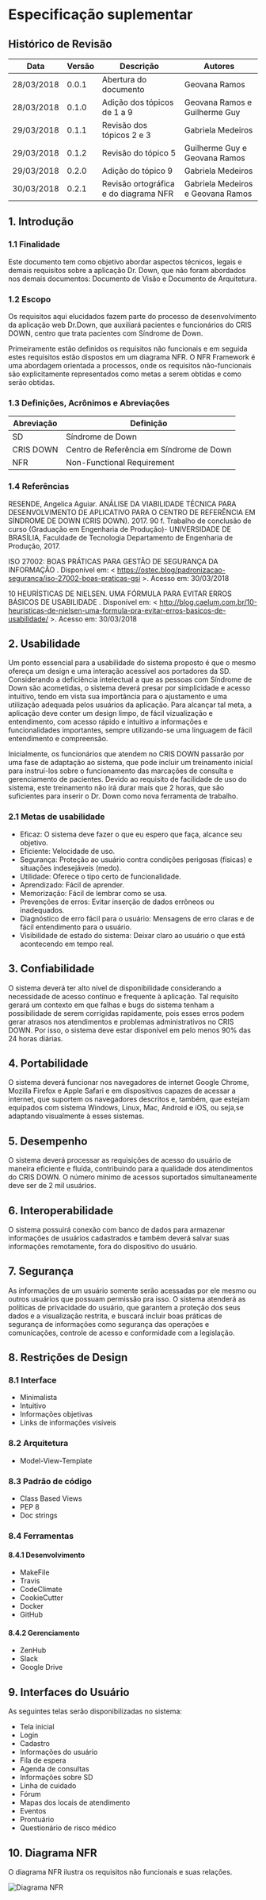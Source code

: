 # Especificação suplementar

## Histórico de Revisão
| Data | Versão | Descrição | Autores |
|  ---  |  ---  |  ---  |  ---  |
| 28/03/2018 | 0.0.1 | Abertura do documento | Geovana Ramos |
| 28/03/2018 | 0.1.0 | Adição dos tópicos de 1 a 9 | Geovana Ramos e Guilherme Guy |
| 29/03/2018 | 0.1.1 | Revisão dos tópicos 2 e 3 |  Gabriela Medeiros  |
| 29/03/2018 | 0.1.2 | Revisão do tópico 5 |  Guilherme Guy e Geovana Ramos |
| 29/03/2018 | 0.2.0 | Adição do tópico 9 |  Gabriela Medeiros |
| 30/03/2018 | 0.2.1 | Revisão ortográfica e do diagrama NFR |  Gabriela Medeiros e Geovana Ramos |


## 1. Introdução
### 1.1 Finalidade
Este documento tem como objetivo abordar aspectos técnicos, legais e demais requisitos sobre a aplicação Dr. Down, que não foram abordados nos demais documentos: Documento de Visão e Documento de Arquitetura.

### 1.2 Escopo
Os requisitos aqui elucidados fazem parte do processo de desenvolvimento da aplicação web Dr.Down, que auxiliará pacientes e funcionários do CRIS DOWN, centro que trata pacientes com Síndrome de Down.

Primeiramente estão definidos os requisitos não funcionais e em seguida estes requisitos estão dispostos em um diagrama NFR.  O NFR Framework é uma abordagem orientada a processos, onde os requisitos não-funcionais são explicitamente representados como metas a serem obtidas e como serão obtidas.


### 1.3 Definições, Acrônimos e Abreviações
| Abreviação  |  Definição  |
|   ---       |    ---      |
| SD          | Síndrome de Down |
|  CRIS DOWN  | Centro de Referência em Síndrome de Down |
|  NFR        | 	Non-Functional Requirement |

### 1.4 Referências
RESENDE, Angelica Aguiar. ANÁLISE DA VIABILIDADE TÉCNICA PARA DESENVOLVIMENTO DE APLICATIVO PARA O CENTRO DE REFERÊNCIA EM SÍNDROME DE DOWN (CRIS DOWN). 2017. 90 f. Trabalho de conclusão de curso (Graduação em Engenharia de Produção)- UNIVERSIDADE DE BRASÍLIA, Faculdade de Tecnologia Departamento de Engenharia de Produção, 2017.

ISO 27002: BOAS PRÁTICAS PARA GESTÃO DE SEGURANÇA DA INFORMAÇÃO . Disponível em: < https://ostec.blog/padronizacao-seguranca/iso-27002-boas-praticas-gsi >. Acesso em: 30/03/2018

10 HEURÍSTICAS DE NIELSEN. UMA FÓRMULA PARA EVITAR ERROS BÁSICOS DE USABILIDADE . Disponível em: < http://blog.caelum.com.br/10-heuristicas-de-nielsen-uma-formula-pra-evitar-erros-basicos-de-usabilidade/ >. Acesso em: 30/03/2018



## 2. Usabilidade
Um ponto essencial para a usabilidade do sistema proposto é que o mesmo ofereça um design e uma interação acessível aos portadores da SD.
Considerando a deficiência intelectual a que as pessoas com Síndrome de Down são acometidas, o sistema deverá presar por simplicidade e acesso intuitivo, tendo em vista sua importância para o ajustamento e uma utilização adequada pelos usuários da aplicação. Para alcançar tal meta, a aplicação deve conter um design limpo, de fácil vizualização e entendimento, com acesso rápido e intuitivo a informações e funcionalidades importantes, sempre utilizando-se uma linguagem de fácil entendimento e compreensão.

Inicialmente, os funcionários que atendem no CRIS DOWN passarão por uma fase de adaptação ao sistema, que pode incluir um treinamento inicial para instruí-los sobre o funcionamento das marcações de consulta e gerenciamento de pacientes. Devido ao requisito de facilidade de uso do sistema, este treinamento não irá durar mais que 2 horas, que são suficientes para inserir o Dr. Down como nova ferramenta de trabalho.

### 2.1 Metas de usabilidade
- Eficaz: O sistema deve fazer o que eu espero que faça, alcance seu objetivo.
- Eficiente: Velocidade de uso.
- Segurança: Proteção ao usuário contra condições perigosas (físicas) e situações indesejáveis (medo).
- Utilidade: Oferece o tipo certo de funcionalidade.
- Aprendizado: Fácil de aprender.
- Memorização: Fácil de lembrar como se usa.
- Prevenções de erros: Evitar inserção de dados errôneos ou inadequados.
- Diagnóstico de erro fácil para o usuário: Mensagens de erro claras e de fácil entendimento para o usuário.
- Visibilidade de estado do sistema: Deixar claro ao usuário o que está acontecendo em tempo real.


## 3. Confiabilidade
O sistema deverá ter alto nível de disponibilidade considerando a necessidade de acesso contínuo e frequente à aplicação. Tal requisito gerará um contexto em que falhas e bugs do sistema tenham a possibilidade de serem corrigidas rapidamente, pois esses erros podem gerar atrasos nos atendimentos e problemas administrativos no CRIS DOWN. Por isso, o sistema deve estar disponível em pelo menos 90% das 24 horas diárias.

## 4. Portabilidade
O sistema deverá funcionar nos navegadores de internet Google Chrome, Mozilla Firefox e Apple Safari e em dispositivos capazes de acessar a internet, que suportem os navegadores descritos e, também, que estejam equipados com sistema Windows, Linux, Mac, Android e iOS, ou seja,se adaptando visualmente à esses sistemas.

## 5. Desempenho
O sistema deverá processar as requisições de acesso do usuário de maneira eficiente e fluída, contribuindo para a qualidade dos atendimentos do CRIS DOWN. O número mínimo de acessos suportados simultaneamente deve ser de 2 mil usuários.

## 6. Interoperabilidade
O sistema possuirá conexão com banco de dados para armazenar informações de usuários cadastrados e também deverá salvar suas informações remotamente, fora do dispositivo do usuário.

## 7. Segurança
As informações de um usuário somente serão acessadas por ele mesmo ou outros usuários que possuam permissão pra isso. O sistema atenderá as políticas de privacidade do usuário, que garantem a proteção dos seus dados e a visualização restrita,  e buscará incluir boas práticas de segurança de informações como segurança das operações e comunicações, controle de acesso e conformidade com a legislação.

## 8. Restrições de Design

### 8.1 Interface
- Minimalista
- Intuitivo
- Informações objetivas
- Links de informações visíveis
### 8.2 Arquitetura
- Model-View-Template
### 8.3 Padrão de código
- Class Based Views
- PEP 8
- Doc strings
### 8.4 Ferramentas
#### 8.4.1 Desenvolvimento
- MakeFile
- Travis
- CodeClimate
- CookieCutter
- Docker
- GitHub
#### 8.4.2 Gerenciamento
- ZenHub
- Slack
- Google Drive


## 9. Interfaces do Usuário
As seguintes telas serão disponibilizadas no sistema:
- Tela inicial
- Login
- Cadastro
- Informações do usuário
- Fila de espera
- Agenda de consultas
- Informações sobre SD
- Linha de cuidado
- Fórum
- Mapas dos locais de atendimento
- Eventos
- Prontuário
- Questionário de risco médico

## 10. Diagrama NFR
O diagrama NFR ilustra os requisitos não funcionais e suas relações.

![Diagrama NFR](http://uploaddeimagens.com.br/images/001/352/152/original/nfr%281%29.png?1522413253)

